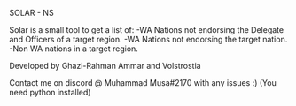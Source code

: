 SOLAR - NS

Solar is a small tool to get a list of:
-WA Nations not endorsing the Delegate and Officers of a target region.
-WA Nations not endorsing the target nation.
-Non WA nations in a target region.

Developed by Ghazi-Rahman Ammar and Volstrostia

Contact me on discord @ Muhammad Musa#2170 with any issues :)
(You need python installed)
